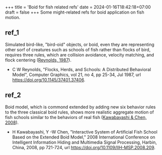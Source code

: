 +++
title = 'Boid for fish related refs'
date = 2024-01-16T18:42:18+07:00
draft = false
+++
Some might-related refs for boid application on fish motion.
<!--more-->


## ref_1
Simulated bird-like, "bird-oid" objects, or boid, even they are representing other sorf of creatures such as schools of fish rather than flocks of bird, requires three rules, which are collision avoidance, velocity matching, and flock centering ([Reynolds, 1987](https://doi.org/10.1145/37401.37406)).
  + C W Reynolds, "Flocks, Herds, and Schools: A Distributed Behavioral Model", Computer Graphics, vol 21, no 4, pp 25-34, Jul 1987, url https://doi.org/10.1145/37401.37406.


## ref_2
Boid model, which is commond extended by adding new six behavior rules to the three classical boid rules, shows more realistic aggregate motion of fish schools similar to the behaviors of real fish ([Kawabayashi & Chen, 2008](https://doi.org/10.1109/IIH-MSP.2008.209)).
+ H Kawabayashi,  Y -W Chen, "Interactive System of Artificial Fish School Based on the Extended Boid Model," 2008 International Conference on Intelligent Information Hiding and Multimedia Signal Processing, Harbin, China, 2008, pp 721-724, url https://doi.org/10.1109/IIH-MSP.2008.209.

